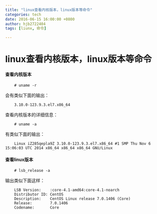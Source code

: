 ```yaml
---
title: "linux查看内核版本，linux版本等命令"
categories: tech
date: 2016-06-15 16:00:00 +0800
author: hjb2722404
tags: [liunx, 命令]

---
```


# linux查看内核版本，linux版本等命令

#### **查看内核版本**

        # uname -r


会有类似下面的输出：

        3.10.0-123.9.3.el7.x86_64


查看内核版本的详细信息：

        # uname -a


有类似下面的输出：

        Linux iZ285qepla9Z 3.10.0-123.9.3.el7.x86_64 #1 SMP Thu Nov 6 15:06:03 UTC 2014 x86_64 x86_64 x86_64 GNU/Linux




#### **查看linux版本**

        # lsb_release -a


输出类似下面这样：

        LSB Version:    :core-4.1-amd64:core-4.1-noarch
        Distributor ID: CentOS
        Description:    CentOS Linux release 7.0.1406 (Core) 
        Release:        7.0.1406
        Codename:       Core


